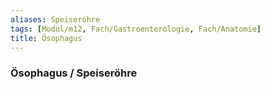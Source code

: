 ```yaml
---
aliases: Speiseröhre
tags: [Modul/m12, Fach/Gastroenterologie, Fach/Anatomie]
title: Ösophagus
---
```

### Ösophagus / Speiseröhre